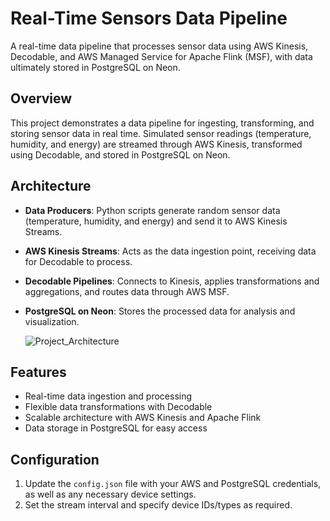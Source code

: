 # Real-Time Sensors Data Pipeline

A real-time data pipeline that processes sensor data using AWS Kinesis, Decodable, and AWS Managed Service for Apache Flink (MSF), with data ultimately stored in PostgreSQL on Neon.

## Overview

This project demonstrates a data pipeline for ingesting, transforming, and storing sensor data in real time. Simulated sensor readings (temperature, humidity, and energy) are streamed through AWS Kinesis, transformed using Decodable, and stored in PostgreSQL on Neon.

## Architecture

- **Data Producers**: Python scripts generate random sensor data (temperature, humidity, and energy) and send it to AWS Kinesis Streams.
- **AWS Kinesis Streams**: Acts as the data ingestion point, receiving data for Decodable to process.
- **Decodable Pipelines**: Connects to Kinesis, applies transformations and aggregations, and routes data through AWS MSF.
- **PostgreSQL on Neon**: Stores the processed data for analysis and visualization.

  ![Project_Architecture](https://github.com/user-attachments/assets/07e00837-2c3e-490a-adf1-37558cc23a41)


## Features

- Real-time data ingestion and processing
- Flexible data transformations with Decodable
- Scalable architecture with AWS Kinesis and Apache Flink
- Data storage in PostgreSQL for easy access

## Configuration

1. Update the `config.json` file with your AWS and PostgreSQL credentials, as well as any necessary device settings.
2. Set the stream interval and specify device IDs/types as required.
